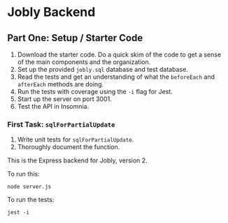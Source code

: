 # Jobly Backend

## Part One: Setup / Starter Code
1. Download the starter code. Do a quick skim of the code to get a sense of the main components and the organization.
2. Set up the provided `jobly.sql` database and test database.
3. Read the tests and get an understanding of what the `beforeEach` and `afterEach` methods are doing.
4. Run the tests with coverage using the `-i` flag for Jest.
5. Start up the server on port 3001.
6. Test the API in Insomnia.

### First Task: `sqlForPartialUpdate`
1. Write unit tests for `sqlForPartialUpdate`.
2. Thoroughly document the function.


This is the Express backend for Jobly, version 2.

To run this:

    node server.js
    
To run the tests:

    jest -i
